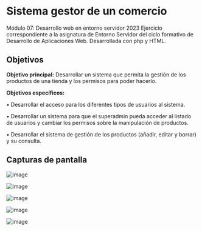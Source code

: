 # Sistema gestor de un comercio
Módulo 07: Desarrollo web en
entorno servidor 2023
Ejercicio correspondiente a la asignatura de Entorno Servidor del ciclo formativo de Desarrollo de Aplicaciones Web.
Desarrollada con php y HTML.
## Objetivos
<b>Objetivo principal:</b> Desarrollar un sistema que permita la gestión de los productos de una
tienda y los permisos para poder hacerlo.

<b>Objetivos específicos:</b>

• Desarrollar el acceso para los diferentes tipos de usuarios al sistema.

• Desarrollar un sistema para que el superadmin pueda acceder al listado de usuarios
y cambiar los permisos sobre la manipulación de productos.

• Desarrollar el sistema de gestión de los productos (añadir, editar y borrar) y su
consulta.


## Capturas de pantalla
![image](https://user-images.githubusercontent.com/98359475/230442618-94c5433a-cb44-4800-a9c7-c777da059626.png)

![image](https://user-images.githubusercontent.com/98359475/230442734-3905e1cb-69f3-4b03-8aa9-e3cf83f82abd.png)

![image](https://user-images.githubusercontent.com/98359475/230442828-824a7a12-1cb9-4ee0-96a2-6c2873eb90e5.png)

![image](https://user-images.githubusercontent.com/98359475/230442891-a62b5745-64ff-47a8-a46e-8e3785cf5be9.png)

![image](https://user-images.githubusercontent.com/98359475/230443048-3c9eaea1-4d86-4cd7-a5cc-15474e22b595.png)
